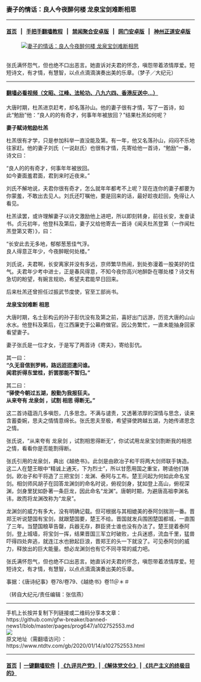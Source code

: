 ### 妻子的情话：良人今夜醉何楼 龙泉宝剑难断相思
------------------------

#### [首页](https://github.com/gfw-breaker/banned-news1/blob/master/README.md) &nbsp;&nbsp;|&nbsp;&nbsp; [手把手翻墙教程](https://github.com/gfw-breaker/guides/wiki) &nbsp;&nbsp;|&nbsp;&nbsp; [禁闻聚合安卓版](https://github.com/gfw-breaker/bn-android) &nbsp;&nbsp;|&nbsp;&nbsp; [网门安卓版](https://github.com/oGate2/oGate) &nbsp;&nbsp;|&nbsp;&nbsp; [神州正道安卓版](https://github.com/SzzdOgate/update) 



<div><div class="featured_image">
 <a href="https://i.ntdtv.com/assets/uploads/2020/01/2020-01-14_165326.jpg" target="_blank">
  <figure>
   <img alt="妻子的情话：良人今夜醉何楼 龙泉宝剑难断相思" src="https://i.ntdtv.com/assets/uploads/2020/01/2020-01-14_165326-800x450.jpg"/>
  </figure><br/>
 </a>
 <span class="caption">
  张氏满怀怨气，但也绝不口出恶言。她直诉对夫君的怀念，嗔怨带着浓情厚爱。短短诗文，有才情，有慧智，以点点滴滴演奏出美的乐章。（梦子／大纪元）
 </span>
</div>
</div><hr/>

#### [翻墙必看视频（文昭、江峰、法轮功、八九六四、香港反送中...）](http://167.172.214.107/home.html)

<div><div class="post_content" itemprop="articleBody">
 <p>
  大唐时期，杜羔进京赶考，却名落孙山。他的妻子很有才情，写了一首诗，如此“勉励”他：“良人的的有奇才，何事年年被放回？”结果杜羔如何呢？
 </p>
 <p>
  <strong>
   妻子赋诗勉励杜羔
  </strong>
 </p>
 <p>
  杜羔很有才学，只是参加科举一直没能及第。有一年，他又名落孙山，闷闷不乐地往家赶。他的妻子刘氏（一说赵氏）也很有才情，先寄给他一首诗，“勉励”一番，诗文曰：
 </p>
 <p>
  “良人的的有奇才，何事年年被放回。
  <br/>
  如今妻面羞君面，君到来时近夜来。”
 </p>
 <p>
  刘氏不解地说，夫君你很有奇才，怎么就年年都考不上呢？现在连你的妻子都要为你蒙羞，不敢出去见人。刘氏还叮嘱他，要是回来的话，最好趁夜赶回，免得让人看见。
 </p>
 <p>
  杜羔读罢，或许理解妻子以诗文激励他上进吧，所以即刻转身，前往长安，发奋读书。贞元初年，他登科及第后，妻子又给他寄去一首诗《闻夫杜羔登第（一作闻杜羔登第又寄）》，曰：
 </p>
 <p>
  “长安此去无多地，郁郁葱葱佳气浮。
  <br/>
  良人得意正年少，今夜醉眠何处楼。”
 </p>
 <p>
  刘氏说，夫君啊，长安离家并没有多远，京师繁华热闹，到处弥漫着一股美好的佳气。夫君年少考中进士，正是春风得意，不知今夜你高兴地醉卧在哪处楼？诗文有急切的盼望，有婉言规劝，希望夫君能早日回来。
 </p>
 <p>
  后来杜羔还曾担任过振武节度使，官至工部尚书。
 </p>
 <p>
  <strong>
   龙泉宝剑难断
   <ok href="https://www.ntdtv.com/gb/相思.htm">
    相思
   </ok>
  </strong>
 </p>
 <p>
  大唐时期，名士彭构云的孙子彭伉没有及第之前，喜好出门远游，历览大唐的山山水水。他登科及第后，在江西廉吏于公幕府做官。因公务繁忙，一直未能抽身回家看望妻子。
 </p>
 <p>
  妻子张氏是一位才女，于是写了两首诗《寄夫》，寄给彭伉。
 </p>
 <p>
  其一曰：
  <br/>
  <strong>
   “久无音信到罗帏，路远迢迢遣问谁。
   <br/>
   闻君折得东堂桂，折罢那能不暂归。”
  </strong>
 </p>
 <p>
  其二曰：
  <br/>
  <strong>
   “驿使今朝过五湖，殷勤为我报狂夫。
   <br/>
   从来夸有
   <ok href="https://www.ntdtv.com/gb/龙泉剑.htm">
    龙泉剑
   </ok>
   ，试割
   <ok href="https://www.ntdtv.com/gb/相思.htm">
    相思
   </ok>
   得断无。”
  </strong>
 </p>
 <p>
  这二首诗蕴涵几多嗔怨，几多思念。不满与谴责，又透著浓厚的深情与思念，读来含蓄委婉，思夫之情情意绵长。张氏思夫至极，希望驿使跨越五湖，为她传递思念之情。
 </p>
 <p>
  张氏说，“从来夸有
  <ok href="https://www.ntdtv.com/gb/龙泉剑.htm">
   龙泉剑
  </ok>
  ，试割相思得断无”，你试试用龙泉宝剑割断我的相思之情，看看你是否能割得断。
 </p>
 <p>
  张氏引用的龙泉剑，典出《越绝书》。此剑是由欧冶子和干将两大剑师联手铸造。这二人在楚王眼中“精诚上通天，下为烈士”，所以甘愿用国之重宝，聘请他们铸剑。欧冶子和干将造了三把宝剑：龙渊、泰阿与工布。楚王问起为何如此命名宝剑。相剑师风胡子在回答龙渊剑的命名时说，俯视剑身，犹如登上高山，俯视深渊，剑身里犹如卧著一条巨龙，因此命名“龙渊”。唐朝时期，为避唐高祖李渊名讳，故而将龙渊改称为“龙泉”。
 </p>
 <p>
  龙渊剑的威力有多大，没有明确记载。但可根据与其相媲美的泰阿剑揣测一番。晋郑王听说楚国有宝剑，就跟楚国要，楚王不给。晋国就发兵围困楚国都城，一直围了三年。当楚国粮草告罄，兵器无存，群臣贤士谁也没有办法了。楚王提着泰阿剑，登上城墙，将宝剑一挥，结果晋国三军立时破败，士兵迷惑，流血千里，猛兽吓得四处奔逃，就连江水也掀起巨浪，晋郑王的头一下就没了。可见泰阿剑的威力，释放出的巨大能量。想必龙渊剑也有它不同寻常的威力吧。
 </p>
 <p>
  张氏满怀怨气，但也绝不口出恶言。她直诉对夫君的怀念，嗔怨带着浓情厚爱。短短诗文，有才情，有慧智，以点点滴滴演奏出美的乐章。
 </p>
 <p>
  事据：《唐诗纪事》卷78/卷79、《越绝书》卷11＠＊＃
 </p>
 <p>
  （转自大纪元/责任编辑：张信燕）
 </p>
 <div class="single_ad">
 </div>
</div>
</div>
<hr/>
手机上长按并复制下列链接或二维码分享本文章：<br/>
https://github.com/gfw-breaker/banned-news1/blob/master/pages/prog647/a102752553.md <br/>
<a href='https://github.com/gfw-breaker/banned-news1/blob/master/pages/prog647/a102752553.md'><img src='https://github.com/gfw-breaker/banned-news1/blob/master/pages/prog647/a102752553.md.png'/></a> <br/>
原文地址（需翻墙访问）：https://www.ntdtv.com/gb/2020/01/14/a102752553.html


------------------------
#### [首页](https://github.com/gfw-breaker/banned-news1/blob/master/README.md) &nbsp;|&nbsp; [一键翻墙软件](https://github.com/gfw-breaker/nogfw/blob/master/README.md) &nbsp;| [《九评共产党》](https://github.com/gfw-breaker/9ping.md/blob/master/README.md#九评之一评共产党是什么) | [《解体党文化》](https://github.com/gfw-breaker/jtdwh.md/blob/master/README.md) | [《共产主义的终极目的》](https://github.com/gfw-breaker/gczydzjmd.md/blob/master/README.md)


<img src='http://gfw-breaker.win/banned-news/pages/prog647/a102752553.md' width='0px' height='0px'/>